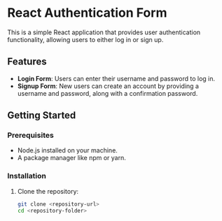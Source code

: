 # React Authentication Form

This is a simple React application that provides user authentication functionality, allowing users to either log in or sign up.

## Features

- **Login Form**: Users can enter their username and password to log in.
- **Signup Form**: New users can create an account by providing a username and password, along with a confirmation password.

## Getting Started

### Prerequisites

- Node.js installed on your machine.
- A package manager like npm or yarn.

### Installation

1. Clone the repository:
   ```bash
   git clone <repository-url>
   cd <repository-folder>
